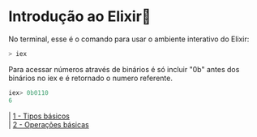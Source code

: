 # Introdução ao Elixir💜

No terminal, esse é o comando para usar o ambiente interativo do Elixir: 
```elixir
> iex
```

Para acessar números através de binários é só incluir "0b" antes dos binários no iex e é retornado o numero referente.
```elixir
iex> 0b0110
6
```


| [1 - Tipos básicos](tiposbasicos.md)        
| [2 - Operações básicas](operacoesbasicas.md)
